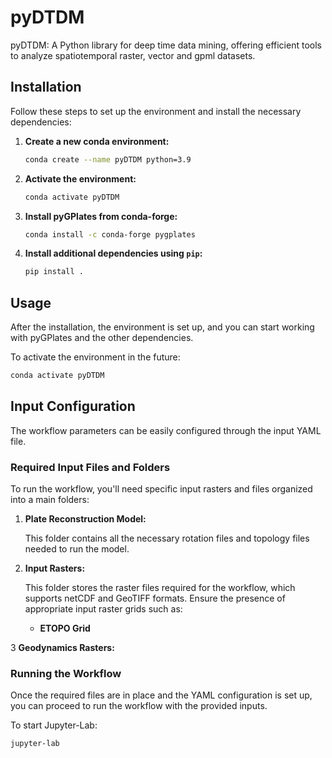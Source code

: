 # pyDTDM
pyDTDM: A Python library for deep time data mining, offering efficient tools to analyze spatiotemporal raster, vector and gpml datasets. 



## Installation

Follow these steps to set up the environment and install the necessary dependencies:

1. **Create a new conda environment:**

    ```bash
    conda create --name pyDTDM python=3.9
    ```

2. **Activate the environment:**

    ```bash
    conda activate pyDTDM
    ```

3. **Install pyGPlates from conda-forge:**

    ```bash
    conda install -c conda-forge pygplates
    ```

4. **Install additional dependencies using `pip`:**

    ```bash
    pip install .
    ```

## Usage

After the installation, the environment is set up, and you can start working with pyGPlates and the other dependencies.

To activate the environment in the future:

```bash
conda activate pyDTDM
```



## Input Configuration

The workflow parameters can be easily configured through the input YAML file.

### Required Input Files and Folders

To run the workflow, you'll need specific input rasters and files organized into a main folders:

1. **Plate Reconstruction Model:**
   
   This folder contains all the necessary rotation files and topology files needed to run the model. 

2. **Input Rasters:**
   
   This folder stores the raster files required for the workflow, which supports netCDF and GeoTIFF formats. Ensure the presence of appropriate input raster grids such as:
   
   - **ETOPO Grid**


3 **Geodynamics Rasters:** 
   


### Running the Workflow

Once the required files are in place and the YAML configuration is set up, you can proceed to run the workflow with the provided inputs.

To start Jupyter-Lab:
```bash
jupyter-lab
```


